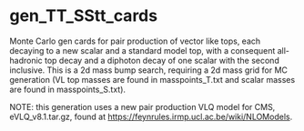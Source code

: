 # gen_TT_SStt_cards
Monte Carlo gen cards for pair production of vector like tops, each decaying to a new scalar and a standard model top, with a consequent all-hadronic top decay and a diphoton decay of one scalar with the second inclusive.  This is a 2d mass bump search, requiring a 2d mass grid for MC generation (VL top masses are found in masspoints_T.txt and scalar masses are found in masspoints_S.txt).

NOTE: this generation uses a new pair production VLQ model for CMS, eVLQ_v8.1.tar.gz, found at https://feynrules.irmp.ucl.ac.be/wiki/NLOModels.
